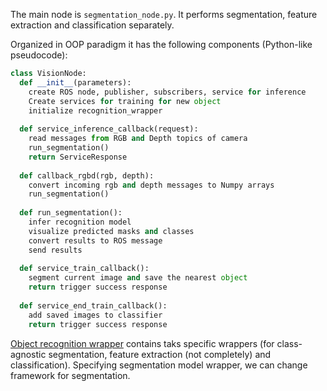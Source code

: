The main node is ```segmentation_node.py```. It performs segmentation, feature extraction and classification separately.

Organized in OOP paradigm it has the following components (Python-like pseudocode):
```Python
class VisionNode:
  def __init__(parameters):
    create ROS node, publisher, subscribers, service for inference
    Create services for training for new object
    initialize recognition_wrapper
  
  def service_inference_callback(request):
    read messages from RGB and Depth topics of camera
    run_segmentation()
    return ServiceResponse
    
  def callback_rgbd(rgb, depth):
    convert incoming rgb and depth messages to Numpy arrays
    run_segmentation()
    
  def run_segmentation():
    infer recognition model
    visualize predicted masks and classes
    convert results to ROS message
    send results
    
  def service_train_callback():
    segment current image and save the nearest object
    return trigger success response
    
  def service_end_train_callback():
    add saved images to classifier
    return trigger success response
```


[Object recognition wrapper](https://github.com/be2rlab/ROS-object-recognition/blob/master/scripts/models/all_model.py) contains taks specific wrappers (for class-agnostic segmentation, feature extraction (not completely) and classification). Specifying segmentation model wrapper, we can change framework for segmentation. 
